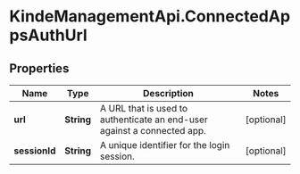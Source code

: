 # KindeManagementApi.ConnectedAppsAuthUrl

## Properties

Name | Type | Description | Notes
------------ | ------------- | ------------- | -------------
**url** | **String** | A URL that is used to authenticate an end-user against a connected app. | [optional] 
**sessionId** | **String** | A unique identifier for the login session. | [optional] 


